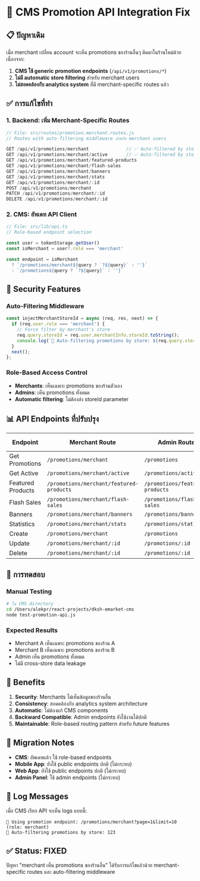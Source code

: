# 🔧 CMS Promotion API Integration Fix

## 📋 ปัญหาเดิม
เมื่อ merchant เปลี่ยน account จะเห็น promotions ของร้านอื่นๆ ติดมาในร้านใหม่ด้วย เนื่องจาก:

1. **CMS ใช้ generic promotion endpoints** (`/api/v1/promotions/*`)
2. **ไม่มี automatic store filtering** สำหรับ merchant users
3. **ไม่สอดคล้องกับ analytics system** ที่มี merchant-specific routes แล้ว

## ✅ การแก้ไขที่ทำ

### 1. Backend: เพิ่ม Merchant-Specific Routes
```javascript
// File: src/routes/promotion.merchant.routes.js
// Routes with auto-filtering middleware สำหรับ merchant users

GET /api/v1/promotions/merchant              // ✅ Auto-filtered by store
GET /api/v1/promotions/merchant/active       // ✅ Auto-filtered by store  
GET /api/v1/promotions/merchant/featured-products
GET /api/v1/promotions/merchant/flash-sales
GET /api/v1/promotions/merchant/banners
GET /api/v1/promotions/merchant/stats
GET /api/v1/promotions/merchant/:id
POST /api/v1/promotions/merchant
PATCH /api/v1/promotions/merchant/:id
DELETE /api/v1/promotions/merchant/:id
```

### 2. CMS: อัพเดท API Client
```typescript
// File: src/lib/api.ts
// Role-based endpoint selection

const user = tokenStorage.getUser()
const isMerchant = user?.role === 'merchant'

const endpoint = isMerchant 
  ? `/promotions/merchant${query ? `?${query}` : ''}` 
  : `/promotions${query ? `?${query}` : ''}`
```

## 🔐 Security Features

### Auto-Filtering Middleware
```javascript
const injectMerchantStoreId = async (req, res, next) => {
  if (req.user.role === 'merchant') {
    // Force filter by merchant's store
    req.query.storeId = req.user.merchantInfo.storeId.toString();
    console.log(`🏪 Auto-filtering promotions by store: ${req.query.storeId}`);
  }
  next();
};
```

### Role-Based Access Control
- **Merchants**: เห็นเฉพาะ promotions ของร้านตัวเอง
- **Admins**: เห็น promotions ทั้งหมด
- **Automatic filtering**: ไม่ต้องส่ง storeId parameter

## 📊 API Endpoints ที่ปรับปรุง

| Endpoint | Merchant Route | Admin Route | Auto-Filter |
|----------|---------------|-------------|------------|
| Get Promotions | `/promotions/merchant` | `/promotions` | ✅ |
| Get Active | `/promotions/merchant/active` | `/promotions/active` | ✅ |
| Featured Products | `/promotions/merchant/featured-products` | `/promotions/featured-products` | ✅ |
| Flash Sales | `/promotions/merchant/flash-sales` | `/promotions/flash-sales` | ✅ |
| Banners | `/promotions/merchant/banners` | `/promotions/banners` | ✅ |
| Statistics | `/promotions/merchant/stats` | `/promotions/stats` | ✅ |
| Create | `/promotions/merchant` | `/promotions` | ✅ |
| Update | `/promotions/merchant/:id` | `/promotions/:id` | ✅ |
| Delete | `/promotions/merchant/:id` | `/promotions/:id` | ✅ |

## 🧪 การทดสอบ

### Manual Testing
```bash
# ใน CMS directory
cd /Users/alekpr/react-projects/dksh-emarket-cms
node test-promotion-api.js
```

### Expected Results
- Merchant A เห็นเฉพาะ promotions ของร้าน A
- Merchant B เห็นเฉพาะ promotions ของร้าน B  
- Admin เห็น promotions ทั้งหมด
- ไม่มี cross-store data leakage

## 🎯 Benefits

1. **Security**: Merchants ไม่เห็นข้อมูลของร้านอื่น
2. **Consistency**: สอดคล้องกับ analytics system architecture
3. **Automatic**: ไม่ต้องแก้ CMS components
4. **Backward Compatible**: Admin endpoints ยังใช้งานได้ปกติ
5. **Maintainable**: Role-based routing pattern สำหรับ future features

## 🔄 Migration Notes

- **CMS**: อัพเดทแล้ว ใช้ role-based endpoints
- **Mobile App**: ยังใช้ public endpoints ปกติ (ไม่กระทบ)
- **Web App**: ยังใช้ public endpoints ปกติ (ไม่กระทบ)
- **Admin Panel**: ใช้ admin endpoints (ไม่กระทบ)

## 📝 Log Messages

เมื่อ CMS เรียก API จะเห็น logs แบบนี้:
```
🎯 Using promotion endpoint: /promotions/merchant?page=1&limit=10 (role: merchant)
🏪 Auto-filtering promotions by store: 123
```

## ✅ Status: FIXED

ปัญหา "merchant เห็น promotions ของร้านอื่น" ได้รับการแก้ไขแล้วด้วย merchant-specific routes และ auto-filtering middleware
